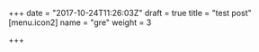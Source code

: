 +++
date = "2017-10-24T11:26:03Z"
draft = true
title = "test post"
[menu.icon2]
name = "gre"
weight = 3

+++
